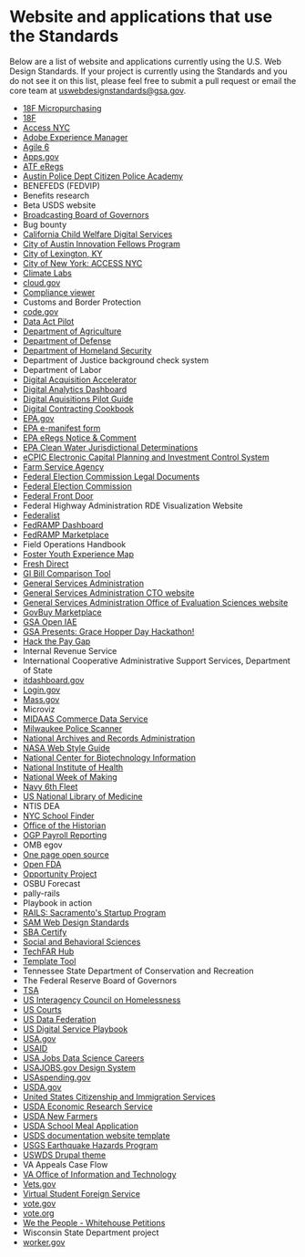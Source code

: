 # Website and applications that use the Standards

Below are a list of website and applications currently using the U.S. Web Design Standards. If your project is currently using the Standards and you do not see it on this list, please feel free to submit a pull request or email the core team at uswebdesignstandards@gsa.gov.

- [18F Micropurchasing](https://micropurchase.18f.gov/)
- [18F](https://18f.gsa.gov)
- [Access NYC](https://access.nyc.gov/)
- [Adobe Experience Manager](https://github.com/Adobe-Marketing-Cloud/adobe-digital-design-templates-for-government)
- [Agile 6](http://agile6.com/)
- [Apps.gov](https://apps.gov/)
- [ATF eRegs](https://atf-eregs.18f.gov/)
- [Austin Police Dept Citizen Police Academy](http://apdcpa.org)
- BENEFEDS (FEDVIP)
- Benefits research
- Beta USDS website
- [Broadcasting Board of Governors](https://www.bbg.gov/ )
- Bug bounty
- [California Child Welfare Digital Services](https://cwds.ca.gov/)
- [City of Austin Innovation Fellows Program](https://cityofaustin.github.io/innovation-fellows/)
- [City of Lexington, KY](https://www.lexingtonky.gov/)
- [City of New York: ACCESS NYC](https://access.nyc.gov/)
- [Climate Labs](https://federalist.18f.gov/preview/18f/climate-labs/microsite/)
- [cloud.gov](https://cloud.gov/)
- [Compliance viewer](https://compliance-viewer.18f.gov/)
- Customs and Border Protection
- [code.gov](https://code.gov/)
- [Data Act Pilot](https://github.com/18F/data-act-pilot)
- [Department of Agriculture](https://www.usda.gov/)
- [Department of Defense](http://www.dodig.mil/)
- [Department of Homeland Security](https://www.dhs.gov/)
- Department of Justice background check system
- Department of Labor
- [Digital Acquisition Accelerator](https://pages.18f.gov/digitalaccelerator/)
- [Digital Analytics Dashboard](https://analytics.usa.gov)
- [Digital Aquisitions Pilot Guide](https://github.com/presidential-innovation-fellows/dap-guide)
- [Digital Contracting Cookbook](https://pages.18f.gov/contracting-cookbook/)
- [EPA.gov](https://www.epa.gov/home/updates-epagovs-look)
- [EPA e-manifest form](https://e-manifest.18f.gov/)
- [EPA eRegs Notice & Comment](https://epa-notice.usa.gov/)
- [EPA Clean Water Jurisdictional Determinations](https://watersgeo.epa.gov/cwa/CWA-JDs/)
- [eCPIC Electronic Capital Planning and Investment Control System](https://www.ecpic.gov/)
- [Farm Service Agency](https://github.com/USDA-FSA/fsa-design-system)
- [Federal Election Commission Legal Documents](https://fec.gov/regulations/)
- [Federal Election Commission](https://fec.gov/)
- [Federal Front Door](https://labs.usa.gov/)
- Federal Highway Administration RDE Visualization Website
- [Federalist](https://federalist.18f.gov/)
- [FedRAMP Dashboard](http://fedramp.semanticbits.com/)
- [FedRAMP Marketplace](https://marketplace.fedramp.gov/)
- Field Operations Handbook
- [Foster Youth Experience Map](https://github.com/presidential-innovation-fellows/fyem-jekyll)
- [Fresh Direct](http://freshdirect.github.io/)
- [GI Bill Comparison Tool](https://www.vets.gov/gi-bill-comparison-tool)
- [General Services Administration](https://gsa.gov)
- [General Services Administration CTO website](https://github.com/GSA/cto-website)
- [General Services Administration Office of Evaluation Sciences website](https://oes.gsa.gov/)
- [GovBuy Marketplace](https://buy.gds-gov.tech/)
- [GSA Open IAE](http://gsa.github.io/openIAE/)
- [GSA Presents: Grace Hopper Day Hackathon!](http://open.gsa.gov/grace-hopper-hackathon/)
- [Hack the Pay Gap](https://paygap.pif.gov/)
- Internal Revenue Service
- International Cooperative Administrative Support Services, Department of State
- [itdashboard.gov](https://itdashboard.gov/)
- [Login.gov](https://pages.18f.gov/identity-intro/)
- [Mass.gov](http://www.mass.gov/)
- Microviz
- [MIDAAS Commerce Data Service](https://midaas.commerce.gov/)
- [Milwaukee Police Scanner](https://mke-police.herokuapp.com/)
- [National Archives and Records Administration](archives.gov)
- [NASA Web Style Guide](https://app.frontify.com/d/NZPXDvjOcz5x/nasa-web-style-guide)
- [National Center for Biotechnology Information](https://www.ncbi.nlm.nih.gov/labs/journals/)
- [National Institute of Health](https://www.nih.gov/)
- [National Week of Making](https://weekofmaking.pif.gov/)
- [Navy 6th Fleet](http://www.c6f.navy.mil/)
- [US National Library of Medicine](https://support.nlm.nih.gov)
- NTIS DEA
- [NYC School Finder](http://schoolfinder.nyc.gov/)
- [Office of the Historian](https://history.state.gov/)
- [OGP Payroll Reporting](https://pages.18f.gov/ogp-payroll/)
- OMB egov
- [One page open source](https://pages.18f.gov/onepage-opensource/)
- [Open FDA](https://open.fda.gov/)
- [Opportunity Project](http://opportunity.census.gov/)
- OSBU Forecast
- pally-rails
- Playbook in action
- [RAILS: Sacramento's Startup Program](https://pages.18f.gov/digitalaccelerator/)
- [SAM Web Design Standards](https://gsa.github.io/sam-web-design-standards/)
- [SBA Certify](https://certify.sba.gov/)
- [Social and Behavioral Sciences](https://sbst.gov/)
- [TechFAR Hub](https://techfarhub.cio.gov/)
- [Template Tool](http://alexose.github.io/experiments/correspondence/)
- Tennessee State Department of Conservation and Recreation
- The Federal Reserve Board of Governors
- [TSA](https://www.tsa.gov/)
- [US Interagency Council on Homelessness](https://www.usich.gov/)
- [US Courts](http://www.uscourts.gov/)
- [US Data Federation](http://federation.data.gov/)
- [US Digital Service Playbook](https://playbook.cio.gov)
- [USA.gov](https://usa.gov)
- [USAID](https://www.usaid.gov/)
- [USA Jobs Data Science Careers](https://www.usajobs.gov/careerfields/data-science)
- [USAJOBS.gov Design System](http://usajobs.github.io/design-system/)
- [USAspending.gov](https://www.usaspending.gov/Pages/Default.aspx)
- [USDA.gov](https://www.usda.gov/media/blog/2017/03/06/complete-redesign-you-mind)
- [United States Citizenship and Immigration Services](https://www.uscis.gov/)
- [USDA Economic Research Service](http://www.ers.usda.gov/)
- [USDA New Farmers](https://newfarmers.usda.gov/)
- [USDA School Meal Application](http://www.fns.usda.gov/school-meals/web-based-prototype/docs/index.html#/)
- [USDS documentation website template](https://github.com/usds/uswds-docs-template)
- [USGS Earthquake Hazards Program](http://earthquake.usgs.gov/theme/)
- [USWDS Drupal theme](http://uswds.civicactions.net/)
- VA Appeals Case Flow
- [VA Office of Information and Technology](https://www.oit.va.gov/)
- [Vets.gov](https://vets.gov)
- [Virtual Student Foreign Service](http://vsfs.state.gov/)
- [vote.gov](https://vote.gov/)
- [vote.org](https://vote.org/)
- [We the People - Whitehouse Petitions](https://petitions.whitehouse.gov/)
- Wisconsin State Department project
- [worker.gov](http://worker.gov/)
